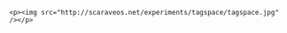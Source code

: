 ~~~~ tagspace ALPHA ~~~~
<p><img src="http://scaraveos.net/experiments/tagspace/tagspace.jpg" /></p>
